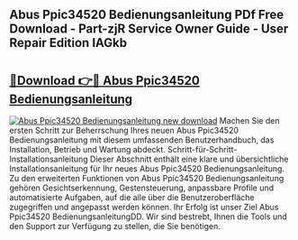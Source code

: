 ## Abus Ppic34520 Bedienungsanleitung PDf Free Download - Part-zjR Service Owner Guide - User Repair Edition IAGkb

# <h2><a href="http://df4wip.blite.top/?on=Abus+Ppic34520+Bedienungsanleitung">🔗Download 👉🔴 Abus Ppic34520 Bedienungsanleitung</a></h2>

[![Abus Ppic34520 Bedienungsanleitung new download](https://i.imgur.com/lujVjoI.png)](http://df4wip.blite.top/?on=Abus+Ppic34520+Bedienungsanleitung)
Machen Sie den ersten Schritt zur Beherrschung Ihres neuen Abus Ppic34520 Bedienungsanleitung mit diesem umfassenden Benutzerhandbuch, das Installation, Betrieb und Wartung abdeckt. Schritt-für-Schritt-Installationsanleitung Dieser Abschnitt enthält eine klare und übersichtliche Installationsanleitung für Ihr neues Abus Ppic34520 Bedienungsanleitung. Zu den erweiterten Funktionen von Abus Ppic34520 Bedienungsanleitung gehören Gesichtserkennung, Gestensteuerung, anpassbare Profile und automatisierte Aufgaben, auf die alle über die Benutzeroberfläche zugegriffen und angepasst werden können. Ihr Erfolg ist unser Ziel Abus Ppic34520 BedienungsanleitungDD. Wir sind bestrebt, Ihnen die Tools und den Support zur Verfügung zu stellen, die Sie benötigen.
